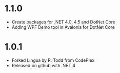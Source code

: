 # 1.1.0
* Create packages for .NET 4.0, 4.5 and DotNet Core
* Adding WPF Demo tool in Avalonia for DotNet Core

# 1.0.1
* Forked Lingua by R. Todd from CodePlex
* Released on github with .NET 4
